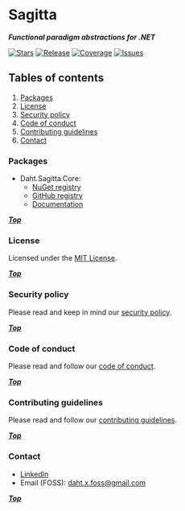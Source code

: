 # Sagitta

***Functional paradigm abstractions for .NET***

[![Stars](https://img.shields.io/github/stars/daht-x/sagitta?style=for-the-badge&logo=starship&logoColor=cdd6f4&label=Stars&labelColor=313244&color=b4befe)](https://github.com/daht-x/sagitta/stargazers)
[![Release](https://img.shields.io/github/v/release/daht-x/sagitta?style=for-the-badge&logo=github&logoColor=cdd6f4&label=Release&labelColor=313244&color=b4befe)](https://github.com/daht-x/sagitta/releases)
[![Coverage](https://img.shields.io/codecov/c/github/daht-x/sagitta?style=for-the-badge&logo=codecov&logoColor=cdd6f4&label=Coverage&labelColor=313244&color=b4befe)](https://app.codecov.io/gh/daht-x/sagitta)
[![Issues](https://img.shields.io/github/issues/daht-x/sagitta?style=for-the-badge&logo=gitbook&logoColor=cdd6f4&label=Issues&labelColor=313244&color=b4befe)](https://github.com/daht-x/sagitta/issues)

## Tables of contents

1. [Packages](#packages)
2. [License](#license)
3. [Security policy](#security-policy)
4. [Code of conduct](#code-of-conduct)
5. [Contributing guidelines](#contributing-guidelines)
6. [Contact](#contact)

### Packages

- Daht.Sagitta.Core:
  - [NuGet registry](https://www.nuget.org/packages/Daht.Sagitta.Core)
  - [GitHub registry](https://github.com/daht-x/sagitta/pkgs/nuget/Daht.Sagitta.Core)
  - [Documentation](./libraries/core/readme.md)

***[Top](#sagitta)***

### License

Licensed under the [MIT License](./license.txt).

***[Top](#sagitta)***

### Security policy

Please read and keep in mind our [security policy](./security.md).

***[Top](#sagitta)***

### Code of conduct

Please read and follow our [code of conduct](./code-of-conduct.md).

***[Top](#sagitta)***

### Contributing guidelines

Please read and follow our [contributing guidelines](./contributing.md).

***[Top](#sagitta)***

### Contact

- [LinkedIn](https://www.linkedin.com/in/daht-x)
- Email (FOSS): [daht.x.foss@gmail.com](mailto:daht.x.foss@gmail.com)

***[Top](#sagitta)***
